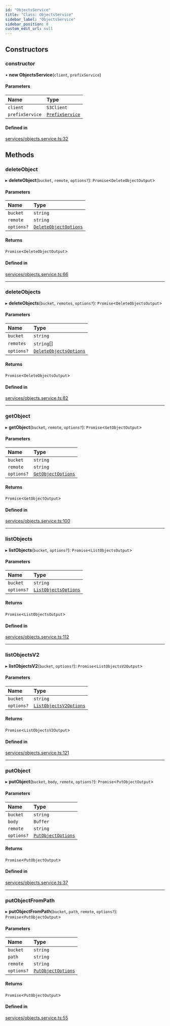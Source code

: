 ```yaml
---
id: "ObjectsService"
title: "Class: ObjectsService"
sidebar_label: "ObjectsService"
sidebar_position: 0
custom_edit_url: null
---
```


## Constructors

### constructor

• **new ObjectsService**(`client`, `prefixService`)

#### Parameters

| Name | Type |
| :------ | :------ |
| `client` | `S3Client` |
| `prefixService` | [`PrefixService`](PrefixService) |

#### Defined in

[services/objects.service.ts:32](https://github.com/LabO8/nestjs-s3/blob/65a196f/src/services/objects.service.ts#L32)

## Methods

### deleteObject

▸ **deleteObject**(`bucket`, `remote`, `options?`): `Promise`<`DeleteObjectOutput`\>

#### Parameters

| Name | Type |
| :------ | :------ |
| `bucket` | `string` |
| `remote` | `string` |
| `options?` | [`DeleteObjectOptions`](../modules#deleteobjectoptions) |

#### Returns

`Promise`<`DeleteObjectOutput`\>

#### Defined in

[services/objects.service.ts:66](https://github.com/LabO8/nestjs-s3/blob/65a196f/src/services/objects.service.ts#L66)

___

### deleteObjects

▸ **deleteObjects**(`bucket`, `remotes`, `options?`): `Promise`<`DeleteObjectsOutput`\>

#### Parameters

| Name | Type |
| :------ | :------ |
| `bucket` | `string` |
| `remotes` | `string`[] |
| `options?` | [`DeleteObjectsOptions`](../modules#deleteobjectsoptions) |

#### Returns

`Promise`<`DeleteObjectsOutput`\>

#### Defined in

[services/objects.service.ts:82](https://github.com/LabO8/nestjs-s3/blob/65a196f/src/services/objects.service.ts#L82)

___

### getObject

▸ **getObject**(`bucket`, `remote`, `options?`): `Promise`<`GetObjectOutput`\>

#### Parameters

| Name | Type |
| :------ | :------ |
| `bucket` | `string` |
| `remote` | `string` |
| `options?` | [`GetObjectOptions`](../modules#getobjectoptions) |

#### Returns

`Promise`<`GetObjectOutput`\>

#### Defined in

[services/objects.service.ts:100](https://github.com/LabO8/nestjs-s3/blob/65a196f/src/services/objects.service.ts#L100)

___

### listObjects

▸ **listObjects**(`bucket`, `options?`): `Promise`<`ListObjectsOutput`\>

#### Parameters

| Name | Type |
| :------ | :------ |
| `bucket` | `string` |
| `options?` | [`ListObjectsOptions`](../modules#listobjectsoptions) |

#### Returns

`Promise`<`ListObjectsOutput`\>

#### Defined in

[services/objects.service.ts:112](https://github.com/LabO8/nestjs-s3/blob/65a196f/src/services/objects.service.ts#L112)

___

### listObjectsV2

▸ **listObjectsV2**(`bucket`, `options?`): `Promise`<`ListObjectsV2Output`\>

#### Parameters

| Name | Type |
| :------ | :------ |
| `bucket` | `string` |
| `options?` | [`ListObjectsV2Options`](../modules#listobjectsv2options) |

#### Returns

`Promise`<`ListObjectsV2Output`\>

#### Defined in

[services/objects.service.ts:121](https://github.com/LabO8/nestjs-s3/blob/65a196f/src/services/objects.service.ts#L121)

___

### putObject

▸ **putObject**(`bucket`, `body`, `remote`, `options?`): `Promise`<`PutObjectOutput`\>

#### Parameters

| Name | Type |
| :------ | :------ |
| `bucket` | `string` |
| `body` | `Buffer` |
| `remote` | `string` |
| `options?` | [`PutObjectOptions`](../modules#putobjectoptions) |

#### Returns

`Promise`<`PutObjectOutput`\>

#### Defined in

[services/objects.service.ts:37](https://github.com/LabO8/nestjs-s3/blob/65a196f/src/services/objects.service.ts#L37)

___

### putObjectFromPath

▸ **putObjectFromPath**(`bucket`, `path`, `remote`, `options?`): `Promise`<`PutObjectOutput`\>

#### Parameters

| Name | Type |
| :------ | :------ |
| `bucket` | `string` |
| `path` | `string` |
| `remote` | `string` |
| `options?` | [`PutObjectOptions`](../modules#putobjectoptions) |

#### Returns

`Promise`<`PutObjectOutput`\>

#### Defined in

[services/objects.service.ts:55](https://github.com/LabO8/nestjs-s3/blob/65a196f/src/services/objects.service.ts#L55)
